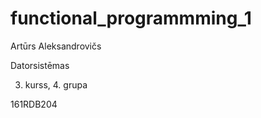 # functional_programmming_1

  Artūrs Aleksandrovičs

  Datorsistēmas

  3. kurss, 4. grupa

  161RDB204
